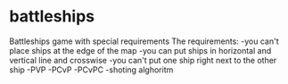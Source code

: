 # battleships
Battleships game with special requirements 
The requirements:
-you can't place ships at the edge of the map
-you can put ships in horizontal and vertical line and crosswise
-you can't put one ship right next to the other ship
-PVP
-PCvP
-PCvPC
-shoting alghoritm
